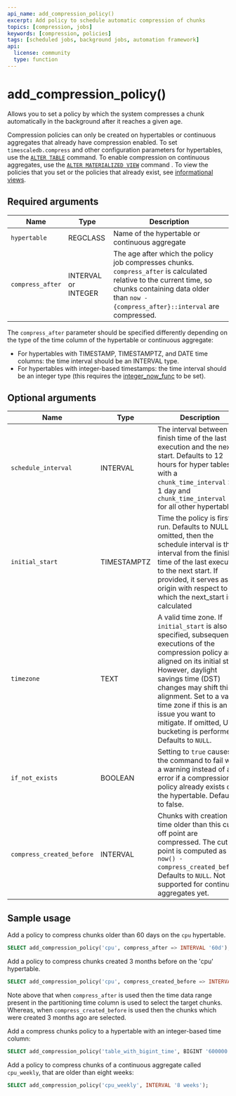```yaml
---
api_name: add_compression_policy()
excerpt: Add policy to schedule automatic compression of chunks
topics: [compression, jobs]
keywords: [compression, policies]
tags: [scheduled jobs, background jobs, automation framework]
api:
  license: community
  type: function
---
```


# add_compression_policy() <Tag type="community" content="community" />

Allows you to set a policy by which the system compresses a chunk
automatically in the background after it reaches a given age.

Compression policies can only be created on hypertables or continuous aggregates
that already have compression enabled. To set `timescaledb.compress` and other
configuration parameters for hypertables, use the
[`ALTER TABLE`][compression_alter-table]
command. To enable compression on continuous aggregates, use the
[`ALTER MATERIALIZED VIEW`][compression_continuous-aggregate]
command . To view the policies that you set or the policies that already exist,
see [informational views][informational-views].

## Required arguments

|Name|Type|Description|
|-|-|-|
|`hypertable`|REGCLASS|Name of the hypertable or continuous aggregate|
|`compress_after`|INTERVAL or INTEGER|The age after which the policy job compresses chunks. `compress_after` is calculated relative to the current time, so chunks containing data older than `now - {compress_after}::interval` are compressed.|

The `compress_after` parameter should be specified differently depending
on the type of the time column of the hypertable or continuous aggregate:

*   For hypertables with TIMESTAMP, TIMESTAMPTZ, and DATE time columns: the time
    interval should be an INTERVAL type.
*   For hypertables with integer-based timestamps: the time interval should be
    an integer type (this requires the [integer_now_func][set_integer_now_func]
    to be set).

## Optional arguments
<!-- vale Google.Acronyms = NO -->
<!-- vale Vale.Spelling = NO -->

|Name|Type|Description|
|-|-|-|
|`schedule_interval`|INTERVAL|The interval between the finish time of the last execution and the next start. Defaults to 12 hours for hyper tables with a `chunk_time_interval` >= 1 day and `chunk_time_interval / 2` for all other hypertables.|
|`initial_start`|TIMESTAMPTZ|Time the policy is first run. Defaults to NULL. If omitted, then the schedule interval is the interval from the finish time of the last execution to the next start. If provided, it serves as the origin with respect to which the next_start is calculated |
|`timezone`|TEXT|A valid time zone. If `initial_start` is also specified, subsequent executions of the compression policy are aligned on its initial start. However, daylight savings time (DST) changes may shift this alignment. Set to a valid time zone if this is an issue you want to mitigate. If omitted, UTC bucketing is performed. Defaults to `NULL`.|
|`if_not_exists`|BOOLEAN|Setting to `true` causes the command to fail with a warning instead of an error if a compression policy already exists on the hypertable. Defaults to false.|
|`compress_created_before`|INTERVAL|Chunks with creation time older than this cut-off point are compressed. The cut-off point is computed as `now() - compress_created_before`. Defaults to `NULL`. Not supported for continuous aggregates yet.|
<!-- vale Google.Acronyms = YES -->
<!-- vale Vale.Spelling = YES -->

## Sample usage

Add a policy to compress chunks older than 60 days on the `cpu` hypertable.

``` sql
SELECT add_compression_policy('cpu', compress_after => INTERVAL '60d');
```

Add a policy to compress chunks created 3 months before on the 'cpu' hypertable.

``` sql
SELECT add_compression_policy('cpu', compress_created_before => INTERVAL '3 months');
```

Note above that when `compress_after` is used then the time data range
present in the partitioning time column is used to select the target
chunks. Whereas, when `compress_created_before` is used then the chunks
which were created 3 months ago are selected.

Add a compress chunks policy to a hypertable with an integer-based time column:

``` sql
SELECT add_compression_policy('table_with_bigint_time', BIGINT '600000');
```

Add a policy to compress chunks of a continuous aggregate called `cpu_weekly`, that are
older than eight weeks:

``` sql
SELECT add_compression_policy('cpu_weekly', INTERVAL '8 weeks');
```

[compression_alter-table]: /api/:currentVersion:/compression/alter_table_compression/
[compression_continuous-aggregate]: /api/:currentVersion:/continuous-aggregates/alter_materialized_view/
[set_integer_now_func]: /api/:currentVersion:/hypertable/set_integer_now_func
[informational-views]: /api/:currentVersion:/informational-views/jobs/
